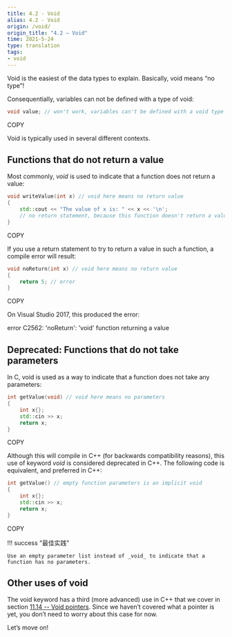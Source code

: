 ```yaml
---
title: 4.2 - Void
alias: 4.2 - Void
origin: /void/
origin_title: "4.2 — Void"
time: 2021-5-24
type: translation
tags:
- void
---
```


Void is the easiest of the data types to explain. Basically, void means “no type”!

Consequentially, variables can not be defined with a type of void:

```cpp
void value; // won't work, variables can't be defined with a void type
```

COPY

Void is typically used in several different contexts.

## Functions that do not return a value

Most commonly, _void_ is used to indicate that a function does not return a value:

```cpp
void writeValue(int x) // void here means no return value
{
    std::cout << "The value of x is: " << x << '\n';
    // no return statement, because this function doesn't return a value
}
```

COPY

If you use a return statement to try to return a value in such a function, a compile error will result:

```cpp
void noReturn(int x) // void here means no return value
{
    return 5; // error
}
```

COPY

On Visual Studio 2017, this produced the error:

error C2562: 'noReturn': 'void' function returning a value

## Deprecated: Functions that do not take parameters

In C, void is used as a way to indicate that a function does not take any parameters:

```cpp
int getValue(void) // void here means no parameters
{
    int x{};
    std::cin >> x;
    return x;
}
```

COPY

Although this will compile in C++ (for backwards compatibility reasons), this use of keyword _void_ is considered deprecated in C++. The following code is equivalent, and preferred in C++:

```cpp
int getValue() // empty function parameters is an implicit void
{
    int x{};
    std::cin >> x;
    return x;
}
```

COPY

!!! success "最佳实践"

	Use an empty parameter list instead of _void_ to indicate that a function has no parameters.

## Other uses of void

The void keyword has a third (more advanced) use in C++ that we cover in section [11.14 -- Void pointers](https://www.learncpp.com/cpp-tutorial/void-pointers/). Since we haven’t covered what a pointer is yet, you don’t need to worry about this case for now.

Let’s move on!